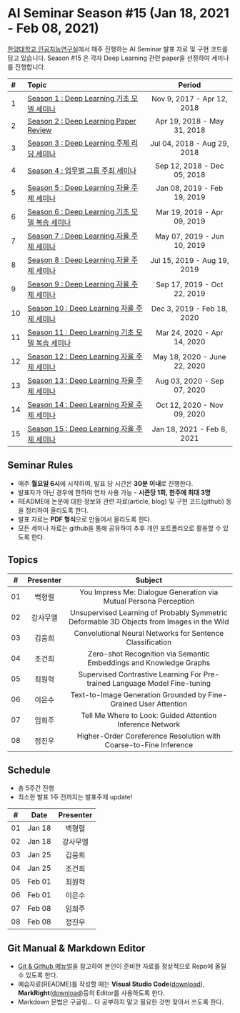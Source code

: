 # AI Seminar Season #15 (Jan 18, 2021 - Feb 08, 2021)
[한양대학교 인공지능연구실](http://ai.hanyang.ac.kr/)에서 매주 진행하는 AI Seminar 발표 자료 및 구현 코드를 담고 있습니다. Season #15 은 각자 Deep Learning 관련 paper을 선정하여 세미나를 진행합니다.


|#  | Topic                                  | Period |
|:--|:---------------------------------------|:---------------:|
|1  | [Season 1 : Deep Learning 기초 모델 세미나](https://github.com/roomylee/deep-learning-seminar/tree/master/season_01) | Nov 9, 2017 - Apr 12, 2018|
|2  | [Season 2 : Deep Learning Paper Review](https://github.com/roomylee/deep-learning-seminar/tree/master/season_02) | Apr 19, 2018 - May 31, 2018 |
|3  | [Season 3 : Deep Learning 주제 리딩 세미나](https://github.com/roomylee/deep-learning-seminar/tree/master/season_03) | Jul 04, 2018 - Aug 29, 2018 |
|4  | [Season 4 : 업무별 그룹 주최 세미나](https://github.com/roomylee/deep-learning-seminar/tree/master/season_04) |  Sep 12, 2018 - Dec 05, 2018 |
|5  | [Season 5 : Deep Learning 자율 주제 세미나](https://github.com/roomylee/deep-learning-seminar/tree/master/season_05) |  Jan 08, 2019 - Feb 19, 2019 |
|6  | [Season 6 : Deep Learning 기초 모델 복습 세미나](https://github.com/roomylee/deep-learning-seminar/tree/master/season_06) |  Mar 19, 2019 - Apr 09, 2019 |
|7  | [Season 7 : Deep Learning 자율 주제 세미나](https://github.com/roomylee/deep-learning-seminar/tree/master/season_07) |  May 07, 2019 - Jun 10, 2019 |
|8  | [Season 8 : Deep Learning 자율 주제 세미나](https://github.com/roomylee/deep-learning-seminar/tree/master/season_08) |  Jul 15, 2019 - Aug 19, 2019 |
|9  | [Season 9 : Deep Learning 자율 주제 세미나](https://github.com/roomylee/deep-learning-seminar/tree/master/season_09) |  Sep 17, 2019 - Oct 22, 2019 |
|10 | [Season 10 : Deep Learning 자율 주제 세미나](https://github.com/roomylee/deep-learning-seminar/tree/master/season_10) | Dec 3, 2019 - Feb 18, 2020 |
|11 | [Season 11 : Deep Learning 기초 모델 복습 세미나](https://github.com/roomylee/deep-learning-seminar/tree/master/season_11) | Mar 24, 2020 - Apr 14, 2020 |
|12 | [Season 12 : Deep Learning 자율 주제 세미나](https://github.com/roomylee/deep-learning-seminar/tree/master/season_12) | May 18, 2020 - June 22, 2020 |
|13 | [Season 13 : Deep Learning 자율 주제 세미나](https://github.com/HYU-AILAB/ai-seminar/tree/master/season_13) | Aug 03, 2020 - Sep 07, 2020 |
|14 | [Season 14 : Deep Learning 자율 주제 세미나](https://github.com/HYU-AILAB/ai-seminar/tree/master/season_14) | Oct 12, 2020 - Nov 09, 2020 |
|15 | [Season 15 : Deep Learning 자율 주제 세미나](https://github.com/HYU-AILAB/ai-seminar) | Jan 18, 2021 - Feb 8, 2021 |

## Seminar Rules
* 매주 **월요일 6시**에 시작하여, 발표 당 시간은 **30분 이내**로 진행한다.
* 발표자가 아닌 경우에 한하여 연차 사용 가능 - **시즌당 1회, 한주에 최대 3명**
* README에 논문에 대한 정보와 관련 자료(article, blog) 및 구현 코드(github) 등을 정리하여 올리도록 한다.
* 발표 자료는 **PDF 형식**으로 만들어서 올리도록 한다.
* 모든 세미나 자료는 github을 통해 공유하여 추후 개인 포트폴리오로 활용할 수 있도록 한다.

## Topics
| #  | Presenter | Subject |
|:--:|:---------:|:-------:|
| 01 |  백형렬  | You Impress Me: Dialogue Generation via Mutual Persona Perception  |
| 02 |  강사무엘  | Unsupervised Learning of Probably Symmetric Deformable 3D Objects from Images in the Wild |
| 03 |  김웅희  | Convolutional Neural Networks for Sentence Classification |
| 04 |  조건희  | Zero-shot Recognition via Semantic Embeddings and Knowledge Graphs |
| 05 |  최원혁  | Supervised Contrastive Learning For Pre-trained Language Model Fine-tuning |
| 06 |  이은수  | Text-to-Image Generation Grounded by Fine-Grained User Attention |
| 07 |  임희주  | Tell Me Where to Look: Guided Attention Inference Network|
| 08 |  정진우  | Higher-Order Coreference Resolution with Coarse-to-Fine Inference |


## Schedule
* 총 5주간 진행
* 최소한 발표 1주 전까지는 발표주제 update!

| #  | Date         | Presenter |
|:--:|:------------:|:-----------:|
| 01 | Jan 18 |   백형렬   |
|  02  | Jan 18 |   강사무엘   |
|  03  | Jan 25 |   김웅희   |
|  04  | Jan 25 |   조건희   |
|  05  | Feb 01 |   최원혁   |
|  06  | Feb 01 |   이은수   |
|  07  | Feb 08 | 임희주 |
| 08 | Feb 08 | 정진우 |


## Git Manual & Markdown Editor
* [Git & Github 메뉴얼](https://github.com/roomylee/deep-learning-seminar/blob/master/git%20%26%20github.pdf)을 참고하여 본인이 준비한 자료를 정상적으로 Repo에 올릴 수 있도록 한다.
* 예습자료(README)를 작성할 때는 **Visual Studio Code**([download](https://code.visualstudio.com/Download)), **MarkRight**([download](https://github.com/dvcrn/markright/releases/download/0.1.11/MarkRight_Windows64.exe))등의 Editor를 사용하도록 한다.
* Markdown 문법은 구글링... 다 공부하지 말고 필요한 것만 찾아서 쓰도록 한다.
